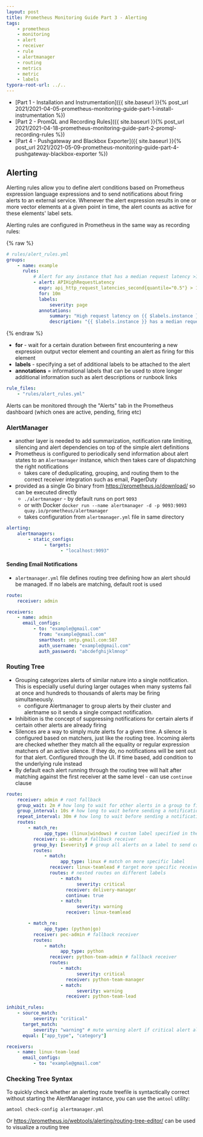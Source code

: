 ```yaml
---
layout: post
title: Prometheus Monitoring Guide Part 3 - Alerting
tags:
    - prometheus
    - monitoring
    - alert
    - receiver
    - rule
    - alertmanager
    - routing
    - metrics
    - metric
    - labels
typora-root-url: ../..
---
```


-   [Part 1 - Installation and Instrumentation]({{ site.baseurl }}{% post_url 2021/2021-04-05-prometheus-monitoring-guide-part-1-install-instrumentation %})
-   [Part 2 - PromQL and Recording Rules]({{ site.baseurl }}{% post_url 2021/2021-04-18-prometheus-monitoring-guide-part-2-promql-recording-rules %})
-   [Part 4 - Pushgateway and Blackbox Exporter]({{ site.baseurl }}{% post_url 2021/2021-05-09-prometheus-monitoring-guide-part-4-pushgateway-blackbox-exporter %})

## Alerting

Alerting rules allow you to define alert conditions based on Prometheus expression language expressions and to send notifications about firing alerts to an external service. Whenever the alert expression results in one or more vector elements at a given point in time, the alert counts as active for these elements' label sets.

Alerting rules are configured in Prometheus in the same way as recording rules:

{% raw %}

```yaml
# rules/alert_rules.yml
groups:
    - name: example
      rules:
          # Alert for any instance that has a median request latency >1s.
          - alert: APIHighRequestLatency
            expr: api_http_request_latencies_second{quantile="0.5"} > 1
            for: 10m
            labels:
                severity: page
            annotations:
                summary: "High request latency on {{ $labels.instance }}"
                description: "{{ $labels.instance }} has a median request latency above 1s (current value: {{ $value }}s)"
```

{% endraw %}

-   **for** - wait for a certain duration between first encountering a new expression output vector element and counting an alert as firing for this element
-   **labels** - specifying a set of additional labels to be attached to the alert
-   **annotations** = informational labels that can be used to store longer additional information such as alert descriptions or runbook links

```yaml
rule_files:
    - "rules/alert_rules.yml"
```

Alerts can be monitored through the "Alerts" tab in the Prometheus dashboard (which ones are active, pending, firing etc)

### AlertManager

-   another layer is needed to add summarization, notification rate limiting, silencing and alert dependencies on top of the simple alert definitions
-   Prometheus is configured to periodically send information about alert states to an `Alertmanager` instance, which then takes care of dispatching the right notifications
    -   takes care of deduplicating, grouping, and routing them to the correct receiver integration such as email, PagerDuty
-   provided as a single Go binary from <https://prometheus.io/download/> so can be executed directly
    -   `./alertmanager` - by default runs on port `9093`
    -   or with Docker `docker run --name alertmanager -d -p 9093:9093 quay.io/prometheus/alertmanager`
    -   takes configuration from `alertmanager.yml` file in same directory

```yaml
alerting:
    alertmanagers:
        - static_configs:
              - targets:
                    - "localhost:9093"
```

#### Sending Email Notifications

-   `alertmanager.yml` file defines routing tree defining how an alert should be managed. If no labels are matching, default root is used

```yaml
route:
    receiver: admin

receivers:
    - name: admin
      email_configs:
          - to: "example@gmail.com"
            from: "example@gmail.com"
            smarthost: smtp.gmail.com:587
            auth_username: "example@gmail.com"
            auth_password: "abcdefghijklmnop"
```

### Routing Tree

-   Grouping categorizes alerts of similar nature into a single notification. This is especially useful during larger outages when many systems fail at once and hundreds to thousands of alerts may be firing simultaneously.
    -   configure Alertmanager to group alerts by their cluster and alertname so it sends a single compact notification.
-   Inhibition is the concept of suppressing notifications for certain alerts if certain other alerts are already firing
-   Silences are a way to simply mute alerts for a given time. A silence is configured based on matchers, just like the routing tree. Incoming alerts are checked whether they match all the equality or regular expression matchers of an active silence. If they do, no notifications will be sent out for that alert. Configured through the UI. If time based, add condition to the underlying rule instead
-   By default each alert running through the routing tree will halt after matching against the first receiver at the same level - can use `continue` clause

```yaml
route:
    receiver: admin # root fallback
    group_wait: 2m # how long to wait for other alerts in a group to fire before notifying (after initial)
    group_interval: 10s # how long to wait before sending a notification about new alerts added to an already firing group
    repeat_interval: 30m # how long to wait before sending a notification again if it has already been sent
    routes:
        - match_re:
              app_type: (linux|windows) # custom label specified in the rule definition file
          receiver: ss-admin # fallback receiver
          group_by: [severity] # group all alerts on a label to send compact notification
          routes:
              - match:
                    app_type: linux # match on more specific label
                receiver: linux-teamlead # target more specific receiver
                routes: # nested routes on different labels
                    - match:
                          severity: critical
                      receiver: delivery-manager
                      continue: true
                    - match:
                          severity: warning
                      receiver: linux-teamlead

        - match_re:
              app_type: (python|go)
          receiver: pec-admin # fallback receiver
          routes:
              - match:
                    app_type: python
                receiver: python-team-admin # fallback receiver
                routes:
                    - match:
                          severity: critical
                      receiver: python-team-manager
                    - match:
                          severity: warning
                      receiver: python-team-lead

inhibit_rules:
    - source_match:
          severity: "critical"
      target_match:
          severity: "warning" # mute warning alert if critical alert already raised in same app and category
      equal: ["app_type", "category"]

receivers:
    - name: linux-team-lead
      email_configs:
          - to: "example@gmail.com"
```

### Checking Tree Syntax

To quickly check whether an alerting route treefile is syntactically correct without starting the AlertManager instance, you can use the `amtool` utility:

`amtool check-config alertmanager.yml`

Or <https://prometheus.io/webtools/alerting/routing-tree-editor/> can be used to visualize a routing tree
